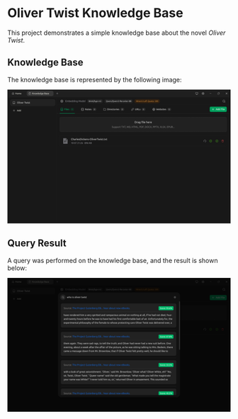 # Oliver Twist Knowledge Base

This project demonstrates a simple knowledge base about the novel *Oliver Twist*.

## Knowledge Base

The knowledge base is represented by the following image:

![Knowledge Base](./knowledge-base.png)

## Query Result

A query was performed on the knowledge base, and the result is shown below:

![Query Result](./query-result.png)
